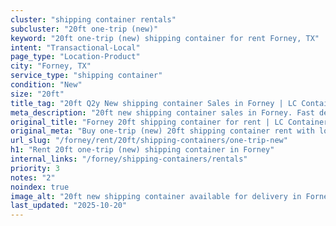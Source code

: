 ```yaml
---
cluster: "shipping container rentals"
subcluster: "20ft one-trip (new)"
keyword: "20ft one-trip (new) shipping container for rent Forney, TX"
intent: "Transactional-Local"
page_type: "Location-Product"
city: "Forney, TX"
service_type: "shipping container"
condition: "New"
size: "20ft"
title_tag: "20ft Q2y New shipping container Sales in Forney | LC Container"
meta_description: "20ft new shipping container sales in Forney. Fast delivery, competitive pricing. Serving shipping containers area. Quote ID: O5J. Call (214) 524-4168 for your free quote today."
original_title: "Forney 20ft shipping container for rent | LC Container"
original_meta: "Buy one-trip (new) 20ft shipping container rent with local delivery in Forney, TX. LC Container — local Since 2003. Request a fast quote today."
url_slug: "/forney/rent/20ft/shipping-containers/one-trip-new"
h1: "Rent 20ft one-trip (new) shipping container in Forney"
internal_links: "/forney/shipping-containers/rentals"
priority: 3
notes: "2"
noindex: true
image_alt: "20ft new shipping container available for delivery in Forney"
last_updated: "2025-10-20"
---
```


<!-- TODO: Add unique city/inventory copy, images, and internal links here. -->
